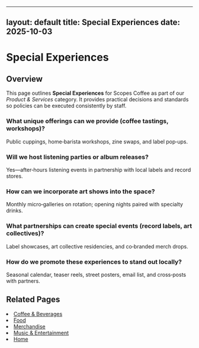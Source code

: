 
---
layout: default
title: Special Experiences
date: 2025-10-03
---
# Special Experiences

## Overview
This page outlines **Special Experiences** for Scopes Coffee as part of our _Product & Services_ category. It provides practical decisions and standards so policies can be executed consistently by staff.

### What unique offerings can we provide (coffee tastings, workshops)?
Public cuppings, home‑barista workshops, zine swaps, and label pop‑ups.

### Will we host listening parties or album releases?
Yes—after‑hours listening events in partnership with local labels and record stores.

### How can we incorporate art shows into the space?
Monthly micro‑galleries on rotation; opening nights paired with specialty drinks.

### What partnerships can create special events (record labels, art collectives)?
Label showcases, art collective residencies, and co‑branded merch drops.

### How do we promote these experiences to stand out locally?
Seasonal calendar, teaser reels, street posters, email list, and cross‑posts with partners.

## Related Pages
<li><a href="drinks.md">Coffee &amp; Beverages</a></li>
<li><a href="food.md">Food</a></li>
<li><a href="merchandise.md">Merchandise</a></li>
<li><a href="music.md">Music &amp; Entertainment</a></li>
<li><a href="index.html">Home</a></li>

